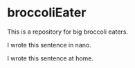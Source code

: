 # broccoliEater

This is a repository for big broccoli eaters.

I wrote this sentence in nano.

I wrote this sentence at home.
